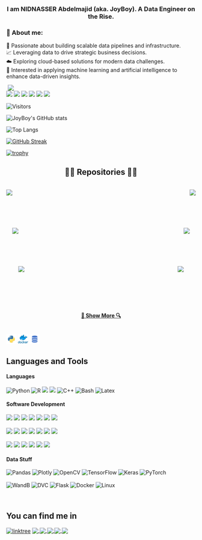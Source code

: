 <!-- Title -->
<h3 align="center">I am NIDNASSER Abdelmajid (aka. JoyBoy). A Data Engineer on the Rise.</h3>

<!-- About me -->
### 📌 About me:

🔨 Passionate about building scalable data pipelines and infrastructure.</br>
📈 Leveraging data to drive strategic business decisions.</br>
☁️ Exploring cloud-based solutions for modern data challenges.</br>
🤖 Interested in applying machine learning and artificial intelligence to enhance data-driven insights.</br>
<!--
<img align='right' src="https://media.giphy.com/media/M9gbBd9nbDrOTu1Mqx/giphy.gif" width="230"> -->
<img align='right' src="https://user-images.githubusercontent.com/74038190/212750996-938b257b-266c-45a7-9af7-655341c0f58b.gif" width="500">


<!-- Social Media -->
<p><a href="https://www.x.com/mokkapps"><img src="https://img.shields.io/badge/twitter-%231DA1F2.svg?&style=for-the-badge&logo=twitter&logoColor=white" height=25></a> <a href="https://www.linkedin.com/in/mokkapps"><img src="https://img.shields.io/badge/linkedin-%230077B5.svg?&style=for-the-badge&logo=linkedin&logoColor=white" height=25></a> <a href="https://www.instagram.com/mokkapps/"><img src="https://img.shields.io/badge/instagram-%23E4405F.svg?&style=for-the-badge&logo=instagram&logoColor=white" height=25></a> <a href="https://www.youtube.com/@mokkapps"><img src="https://img.shields.io/badge/youtube-%2312100E.svg?&style=for-the-badge&logo=youtube&logoColor=white" height=25></a> <a href="https://medium.com/@MokkappsDev"><img src="https://img.shields.io/badge/medium-%2312100E.svg?&style=for-the-badge&logo=medium&logoColor=white" height=25></a> <a href="https://dev.to/mokkapps"><img src="https://img.shields.io/badge/DEV.TO-%230A0A0A.svg?&style=for-the-badge&logo=dev-dot-to&logoColor=white" height=25></a></p>

<!-- Tech Stack -->


<!-- Visitors count -->
![Visitors](https://komarev.com/ghpvc/?username=NIDNASSER-Abdelmajid&color=blue&label=Data+Folks&abbreviated=true)

<!-- Repo Stats -->
![JoyBoy's GitHub stats](https://github-readme-stats.vercel.app/api?username=NIDNASSER-Abdelmajid&show_icons=true&theme=radical)

<!-- Lang Stats -->
![Top Langs](https://github-readme-stats.vercel.app/api/top-langs/?username=NIDNASSER-Abdelmajid&layout=compact&theme=radical)

<!-- Streak -->
[![GitHub Streak](https://github-readme-streak-stats.herokuapp.com/?user=NIDNASSER-Abdelmajid&theme=radical)](https://git.io/streak-stats)

<!-- Trophies -->
[![trophy](https://github-profile-trophy.vercel.app/?username=NIDNASSER-Abdelmajid&theme=onedark)](https://github.com/ryo-ma/github-profile-trophy)

<h2 align="center">👨‍💻 Repositories 👨‍💻</h2>
<br>
<div width="100%" align="center">
  <a align="left" href="https://github.com/zumrudu-anka/Algorithms" title="Algorithms"><img align="left" height="115" src="https://github-readme-stats.vercel.app/api/pin/?username=zumrudu-anka&repo=Algorithms&theme=react&border_color=61dafb&border_radius=10"></a><a align="right" href="https://github.com/zumrudu-anka/DataStructures" title="Data Structures"><img align="right" height="115" src="https://github-readme-stats.vercel.app/api/pin/?username=zumrudu-anka&repo=DataStructures&theme=react&border_color=61dafb&border_radius=10"></a>
</div>
<br/><br/><br/><br/><br/><br/>
<div width="100%" align="center">
  <a align="left" href="https://github.com/zumrudu-anka/Turkce-Heceleme-CPP" title="Turkce-Heceleme-CPP"><img align="left" height="115" src="https://github-readme-stats.vercel.app/api/pin/?username=zumrudu-anka&repo=Turkce-Heceleme-CPP&theme=react&border_color=61dafb&border_radius=10"></a>
  <a align="right" href="https://github.com/zumrudu-anka/CopyMoveForgeryDetectionWithDCT" title="Copy&Move Forgery Detection With DCT"><img align="right" height="115" src="https://github-readme-stats.vercel.app/api/pin/?username=zumrudu-anka&repo=CopyMoveForgeryDetectionWithDCT&theme=react&border_color=61dafb&border_radius=10"></a>
</div>
<br/><br/><br/><br/><br/><br/>
<div width="100%" align="center">
  <a align="left" href="https://github.com/zumrudu-anka/cpp-openmp-needleman-wunsch" title="Needleman Wunsch Algorithm With OpenMP"><img align="left" height="115" src="https://github-readme-stats.vercel.app/api/pin/?username=zumrudu-anka&repo=cpp-openmp-needleman-wunsch&theme=react&border_color=61dafb&border_radius=10"></a>
  <a align="right" href="https://github.com/zumrudu-anka/javascript-minesweeper" title="Minesweeper"><img align="right" height="115" src="https://github-readme-stats.vercel.app/api/pin/?username=zumrudu-anka&repo=javascript-minesweeper&theme=react&border_color=61dafb&border_radius=10"></a>
</div>
<br/><br/><br/><br/><br/><br/>

<h4 align="center">
  <a href="https://github.com/zumrudu-anka?tab=repositories" title="Show Repositories">🔎 Show More 🔍</a>
</h4>

</br>
<code><img height="27" src="https://raw.githubusercontent.com/github/explore/80688e429a7d4ef2fca1e82350fe8e3517d3494d/topics/python/python.png" alt="python"></code>
<code><img height="27" src="https://raw.githubusercontent.com/github/explore/80688e429a7d4ef2fca1e82350fe8e3517d3494d/topics/docker/docker.png" alt="docker"></code>
<code><img height="27" src="https://raw.githubusercontent.com/github/explore/80688e429a7d4ef2fca1e82350fe8e3517d3494d/topics/sql/sql.png" alt="sql"></code>

<!-- HERE -->
<h2 align="left">Languages and Tools</h2>
<p>
<h4>Languages</h4>

<img alt="Python" src="https://img.shields.io/badge/Python-000.svg?logo=python&style=for-the-badge"/> 
<img alt="R" src="https://img.shields.io/badge/-R-000.svg?logo=r&logoColor=blue&style=for-the-badge"/> 
<img src="https://img.shields.io/badge/JS-000.svg?style=for-the-badge&logo=javascript"/> 
<img src="https://img.shields.io/badge/java-000.svg?style=for-the-badge&logo=java&logoColor=ed8b00"/> 
<img alt="C++" src="https://img.shields.io/badge/c++-000.svg?style=for-the-badge&logo=c%2B%2B&logoColor=2a518c"/> 
<img alt="Bash" src="https://img.shields.io/badge/Bash-000.svg?&logo=gnu-bash&style=for-the-badge"/> 
<img alt=" Latex" src="https://img.shields.io/badge/latex-000.svg?style=for-the-badge&logo=latex&logoColor=007c7c"/>

<h4>Software Development </h4>


 <img src="https://img.shields.io/badge/React-000.svg?style=for-the-badge&logo=react"/> <img src="https://img.shields.io/badge/Gatsby-000.svg?style=for-the-badge&logo=gatsby&logoColor=613091"/> <img src="https://img.shields.io/badge/Angular-000.svg?style=for-the-badge&logo=angular&logoColor=DD0031"/> <img src="https://img.shields.io/badge/Tailwind_CSS-000.svg?style=for-the-badge&logo=tailwind-css"/> <img src="https://img.shields.io/badge/Sass-000.svg?style=for-the-badge&logo=sass"/> <img src="https://img.shields.io/badge/figma-000.svg?style=for-the-badge&logo=figma"/> <img src="https://img.shields.io/badge/Adobe%20AI-000.svg?style=for-the-badge&logo=adobe%20illustrator"/>
<br></br>
<img src="https://img.shields.io/badge/PHP-000.svg?style=for-the-badge&logo=php"/> <img src="https://img.shields.io/badge/Node.js-000.svg?style=for-the-badge&logo=node.js"/> <img src="https://img.shields.io/badge/Django-000.svg?style=for-the-badge&logo=django&logoColor=29a071"/> <img src="https://img.shields.io/badge/Spring-000.svg?style=for-the-badge&logo=spring"/> <img src="https://img.shields.io/badge/MySQL-000.svg?style=for-the-badge&logo=mysql"/> <img src="https://img.shields.io/badge/MongoDB-000.svg?style=for-the-badge&logo=mongodb"/> <img src="https://img.shields.io/badge/firebase-000.svg?style=for-the-badge&logo=firebase"/> 
<br></br>
<img src="https://img.shields.io/badge/WordPress-000.svg?style=for-the-badge&logo=WordPress"/> <img src="https://img.shields.io/badge/Google_Cloud-000?style=for-the-badge&logo=google-cloud"/> <img src="https://img.shields.io/badge/Digital_Ocean-000?style=for-the-badge&logo=DigitalOcean"/> <img src="https://img.shields.io/badge/Netlify-000?style=for-the-badge&logo=netlify&logoColor=23bdae"/> <img src="https://img.shields.io/badge/Heroku-000?style=for-the-badge&logo=heroku&logoColor=625d9d"/> <img src="https://img.shields.io/badge/nginx-000.svg?style=for-the-badge&logo=nginx&logoColor=009639"/>
<br>
<h4>Data Stuff</h4> 

<img src="https://img.shields.io/badge/pandas-000.svg?style=for-the-badge&amp;logo=pandas&logoColor=150455" alt="Pandas"> <img src="https://img.shields.io/badge/Plotly-000.svg?style=for-the-badge&logo=plotly&logoColor=3f4f75" alt="Plotly"> <img src="https://img.shields.io/badge/opencv-000.svg?style=for-the-badge&logo=opencv" alt="OpenCV"> <img src="https://img.shields.io/badge/-TensorFlow-000.svg?&amp;logo=TensorFlow&amp;style=for-the-badge" alt="TensorFlow"> <img src="https://img.shields.io/badge/Keras-000.svg?style=for-the-badge&amp;logo=Keras&amp;logoColor=red" alt="Keras"> <img src="https://img.shields.io/badge/PyTorch-000.svg?style=for-the-badge&logo=PyTorch" alt="PyTorch">
<br></br>
 <img src="https://img.shields.io/badge/Databricks-000?style=for-the-badge&logo=Databricks" alt="WandB">
<img src="https://img.shields.io/badge/DVC-000?style=for-the-badge&amp;logo=dataversioncontrol&amp;logoColor=purple" alt="DVC">
<img src="https://img.shields.io/badge/flask-000.svg?style=for-the-badge&amp;logo=flask" alt="Flask">
<img src="https://img.shields.io/badge/-Docker-000.svg?&amp;logo=Docker&amp;style=for-the-badge" alt="Docker">
<img src="https://img.shields.io/badge/-Linux-000.svg?&amp;logo=Linux&amp;style=for-the-badge" alt="Linux">

<br />


<h2 align="left">You can find me in</h2>
<a href="https://linktr.ee/KOBeerose" target="_blank"><img align="center" src="https://img.shields.io/badge/linktree-000?style=for-the-badge&logo=linktree" alt="linktree"></a>
<a href="https://www.linkedin.com/in/taha-elghabi/" target="_blank"> <img align="center" src="https://img.shields.io/badge/linkedin-000.svg?style=for-the-badge&logo=linkedin&logoColor=blue"/>
<a href="https://www.kaggle.com/kobeerose" target="_blank"> <img align="center" src="https://img.shields.io/badge/-kaggle-000.svg?logo=kaggle&logoColor=blue&style=for-the-badge"/>
<a href="https://www.datacamp.com/profile/tahaelghabi" target="_blank"> <img align="center" src="https://img.shields.io/badge/Datacamp-000?style=for-the-badge&logo=datacamp&logoColor=65FF8F"/>
<a href="https://dev.to/kobeerose" target="_blank"> <img align="center" src="https://img.shields.io/badge/dev.to-000.svg?style=for-the-badge&logo=dev.to"/>
<a href="https://stackoverflow.com/users/15874956/kobeerose?tab=profile" target="_blank"> <img align="center" src="https://img.shields.io/badge/Stack Overflow-000.svg?style=for-the-badge&logo=StackOverflow&logoColor"/></a>

